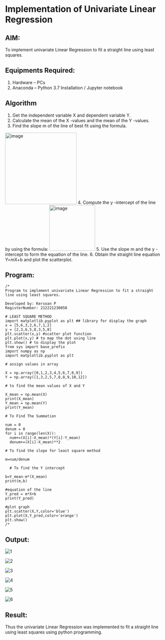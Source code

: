 # Implementation of Univariate Linear Regression
## AIM:
To implement univariate Linear Regression to fit a straight line using least squares.

## Equipments Required:
1. Hardware – PCs
2. Anaconda – Python 3.7 Installation / Jupyter notebook

## Algorithm
1. Get the independent variable X and dependent variable Y.
2. Calculate the mean of the X -values and the mean of the Y -values.
3. Find the slope m of the line of best fit using the formula. 
<img width="231" alt="image" src="https://user-images.githubusercontent.com/93026020/192078527-b3b5ee3e-992f-46c4-865b-3b7ce4ac54ad.png">
4. Compute the y -intercept of the line by using the formula:
<img width="148" alt="image" src="https://user-images.githubusercontent.com/93026020/192078545-79d70b90-7e9d-4b85-9f8b-9d7548a4c5a4.png">
5. Use the slope m and the y -intercept to form the equation of the line.
6. Obtain the straight line equation Y=mX+b and plot the scatterplot.

## Program:
```
/*
Program to implement univariate Linear Regression to fit a straight line using least squares.

Developed by: Kersoan P
RegisterNumber: 212221230050

# LEAST SQUARE METHOD 
import matplotlib.pyplot as plt ## library for display the graph
x = [5,6,3,2,6,7,1,2]
y = [2,3,6,5,8,3,5,8]
plt.scatter(x,y) #scatter plot function
plt.plot(x,y) # to map the dot using line 
plt.show() # to display the plot
from sys import base_prefix
import numpy as np
import matplotlib.pyplot as plt

# assign values in array

X = np.array([0,1,2,3,4,5,6,7,8,9])
Y = np.array([1,3,2,5,7,8,8,9,10,12])

# to find the mean values of X and Y

X_mean = np.mean(X)
print(X_mean)
Y_mean = np.mean(Y)
print(Y_mean)

# To Find The Summation

num = 0
denum = 0
for i in range(len(X)):
  num+=(X[i]-X_mean)*(Y[i]-Y_mean)
  denum+=(X[i]-X_mean)**2

# To find the slope for least square method

m=num/denum

  # To find the Y intercept 

b=Y_mean-m*(X_mean)
print(m,b)

#equation of the line 
Y_pred = m*X+b
print(Y_pred)

#plot graph
plt.scatter(X,Y,color='blue')
plt.plot(X,Y_pred,color='orange')
plt.show()
/*
```


## Output:
![1](https://user-images.githubusercontent.com/93427472/199087737-a9db4259-e8a9-4141-a371-d30bb69a490e.png)

![2](https://user-images.githubusercontent.com/93427472/199087762-f3e6a1db-5754-4720-ad36-0913aa4b6581.png)

![3](https://user-images.githubusercontent.com/93427472/199087766-ad289282-a035-4adc-b812-36ed5659a386.png)

![4](https://user-images.githubusercontent.com/93427472/199087772-e9ac0873-121e-4050-bf20-ee0eb661b41f.png)

![5](https://user-images.githubusercontent.com/93427472/199087775-c42aacf8-f3db-494b-bcfe-14966caa56ab.png)

![6](https://user-images.githubusercontent.com/93427472/199087780-d43d5fe3-1267-4d74-8d57-8ad46404080d.png)

## Result:
Thus the univariate Linear Regression was implemented to fit a straight line using least squares using python programming.
